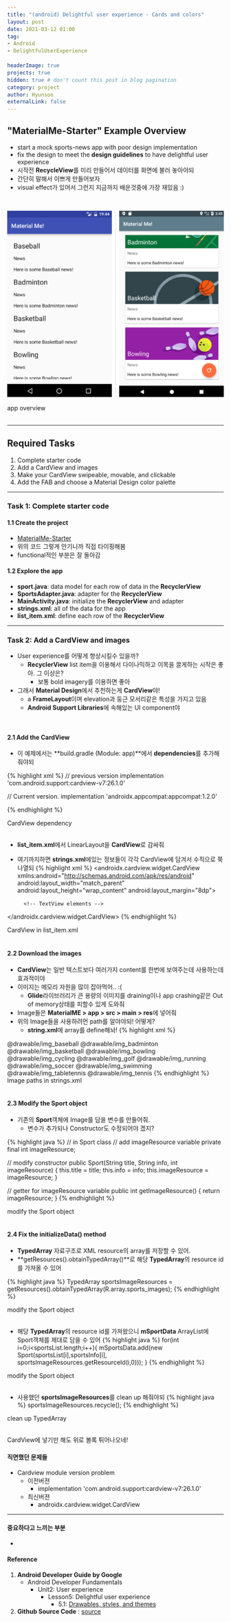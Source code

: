 ```yaml
---
title: "(android) Delightful user experience - Cards and colors"
layout: post
date: 2021-03-12 01:00
tag: 
- Android 
- DelightfulUserExperience

headerImage: true
projects: true
hidden: true # don't count this post in blog pagination
category: project
author: Hyunsoo
externalLink: false
---
```


## "MaterialMe-Starter" Example Overview 
- start a mock sports-news app with poor design implementation 
- fix the design to meet the **design guidelines** to have delightful user experience
- 시작전 **RecycleView**를 미리 만들어서 데이터를 화면에 불러 놓아야되
- 간단히 말해서 이쁘게 만들어보자
- visual effect가 있어서 그런지 지금까지 배운것중에 가장 재밌음 :)
<br>

![image](/assets/images/android-tutorial/5-2_cards_and_colors/app_overview.png)
<figcaption class="caption"> app overview </figcaption>
<br>

---

## Required Tasks
1. Complete starter code
2. Add a CardView and images
3. Make your CardView swipeable, movable, and clickable
4. Add the FAB and choose a Material Design color palette

--- 

### Task 1: Complete starter code

#### 1.1 Create the project
- [MaterialMe-Starter](https://github.com/google-developer-training/android-fundamentals-starter-apps-v2/tree/master/MaterialMe-Starter) 
- 위의 코드 그렇게 안기니까 직접 타이핑해봄
- functional적인 부분은 잘 돌아감

#### 1.2 Explore the app
- **sport.java**: data model for each row of data in the **RecyclerView**
- **SportsAdapter.java**: adapter for the **RecyclerView**
- **MainActivity.java**: initialize the **RecyclerView** and adapter
- **strings.xml**: all of the data for the app
- **list_item.xml**: define each row of the **RecyclerView**

---

### Task 2: Add a CardView and images
- User experience를 어떻게 향상시킬수 있을까?
    - **RecyclerView** list item을 이용해서 다이나믹하고 이목을 끌게하는 시작은 좋아. 그 이상은?
        - 보통 bold imagery를 이용하면 좋아
- 그래서 **Material Design**에서 추천하는게 **CardView**야!
    - a **FrameLayout**이며 elevation과 둥근 모서리같은 특성을 가지고 있음
    - **Android Support Libraries**에 속해있는 UI component야
<br>

#### 2.1 Add the CardView
- 이 예제에서는 **build.gradle (Module: app)**에서 **dependencies**를 추가해줘야되

{% highlight xml %}
// previous version
implementation 'com.android.support:cardview-v7:26.1.0'

// Current version. 
implementation 'androidx.appcompat:appcompat:1.2.0'

{% endhighlight %}
<figcaption class="caption">CardView dependency </figcaption>
<br>

- **list_item.xml**에서 LinearLayout을 **CardView**로 감싸줘
- 여기까지하면 **strings.xml**에있는 정보들이 각각 CardView에 담겨서 수직으로 쭉 나열되
{% highlight xml %}
<androidx.cardview.widget.CardView
     xmlns:android="http://schemas.android.com/apk/res/android"
    android:layout_width="match_parent"
    android:layout_height="wrap_content"
    android:layout_margin="8dp">

    <LinearLayout
        android:layout_width="match_parent"
        android:layout_height="wrap_content"
        android:orientation="vertical">
        <!-- Rest of LinearLayout -->
        
        <!-- TextView elements -->
    </LinearLayout>
</androidx.cardview.widget.CardView>
{% endhighlight %}
<figcaption class="caption">CardView in list_item.xml </figcaption>
<br>


#### 2.2 Download the images
- **CardView**는 일반 텍스트보다 여러가지 content를 한번에 보여주는데 사용하는데 효과적이야
- 이미지는 메모리 자원을 많이 잡아먹어.. :(
    - **Glide**라이브러리가 큰 용량의 이미지를 draining이나 app crashing같은 Out of memory상태를 피할수 있게 도와줘
- Image들은 **MaterialME > app > src > main > res**에 넣어줘
- 위의 Image들을 사용하려먼 path를 알야야되! 어떻게?
    - **string.xml**에 array를 define해놔!
{% highlight xml %}
<array name="sports_images">
   <item>@drawable/img_baseball</item>
   <item>@drawable/img_badminton</item>
   <item>@drawable/img_basketball</item>
   <item>@drawable/img_bowling</item>
   <item>@drawable/img_cycling</item>
   <item>@drawable/img_golf</item>
   <item>@drawable/img_running</item>
   <item>@drawable/img_soccer</item>
   <item>@drawable/img_swimming</item>
   <item>@drawable/img_tabletennis</item>
   <item>@drawable/img_tennis</item>
</array>
{% endhighlight %}
<figcaption class="caption">Image paths in strings.xml </figcaption>
<br>

#### 2.3 Modify the Sport object
- 기존의 **Sport**객체에 Image를 담을 변수를 만들어줘.
    - 변수가 추가되나 Constructor도 수정되어야 겠지?

{% highlight java %}
// in Sport class
// add imageResource variable
private final int imageResource;

// modify constructor
public Sport(String title, String info, int imageResource) {
   this.title = title;
   this.info = info;
   this.imageResource = imageResource;
}

// getter for imageResource variable
public int getImageResource() {
   return imageResource;
}
{% endhighlight %}
<figcaption class="caption">modify the Sport object</figcaption>
<br>


#### 2.4 Fix the initializeData() method
- **TypedArray** 자료구조로 XML resource의 array를 저장할 수 있어.
- **getResources().obtainTypedArray()**로 해당 **TypedArray**의 resource id를 가져올 수 있어

{% highlight java %}
TypedArray sportsImageResources = 
        getResources().obtainTypedArray(R.array.sports_images);
{% endhighlight %}
<figcaption class="caption">modify the Sport object</figcaption>
<br>

- 해당 **TypedArray**의 resource id를 가져왔으니 **mSportData** ArrayList에 Sport객체를 제대로 담을 수 있어
{% highlight java %}
for(int i=0;i<sportsList.length;i++){
   mSportsData.add(new Sport(sportsList[i],sportsInfo[i], 
       sportsImageResources.getResourceId(i,0)));
}
{% endhighlight %}
<figcaption class="caption">modify the Sport object</figcaption>
<br>

- 사용했던 **sportsImageResources**를 clean up 해줘야되
{% highlight java %}
sportsImageResources.recycle();
{% endhighlight %}
<figcaption class="caption">clean up TypedArray</figcaption>
<br>





CardView에 넣기만 해도 위로 볼록 튀어나오네!


#### 직면했던 문제들
- Cardview module version problem
    - 이전버젼
        - implementation 'com.android.support:cardview-v7:26.1.0'
    - 최신버젼
        - androidx.cardview.widget.CardView

---

#### 중요하다고 느끼는 부분
- 


#### Reference

1. **Android Developer Guide by Google**
    - Android Developer Fundamentals
        - Unit2: User experience
            - Lesson5: Delightful user experience
                - 5.1: [Drawables, styles, and themes](https://developer.android.com/codelabs/android-training-drawables-styles-and-themes?index=..%2F..%2Fandroid-training#0)
2. **Github Source Code** :  [source](https://github.com/google-developer-training/android-fundamentals-apps-v2/tree/master/Scorekeeper) 
